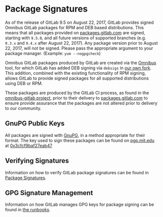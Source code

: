 # Package Signatures

As of the release of GitLab 9.5 on August 22, 2017, GitLab provides signed Omnibus GitLab packages for RPM and DEB based distributions. This means that all packages provided on [packages.gitlab.com](https://packages.gitlab.com) are signed, starting with `9.5.0`, and all future versions of supported branches (e.g. `9.3.x` and `9.4.x` after August 22, 2017). Any package version prior to August 22, 2017, will not be signed. Please pass the appropriate argument to your package manager. (Example: `yum --nogpgcheck`)

Omnibus GitLab packages produced by GitLab are created via the [Omnibus](https://github.com/chef/omnibus) tool, for which GitLab has added DEB signing via `debsigs` in [our own fork](https://gitlab.com/gitlab-org/omnibus). This addition, combined with the existing functionality of RPM signing, allows GitLab to provide signed packages for all supported distributions using DEB or RPM.

These packages are produced by the GitLab CI process, as found in the  [omnibus-gitlab project](https://gitlab.com/gitlab-org/omnibus-gitlab/blob/master/.gitlab-ci.yml), prior to their delivery to [packages.gitlab.com][packages] to ensure provide assurance that the packages are not altered prior to delivery to our community.

## GnuPG Public Keys

All packages are signed with [GnuPG](https://www.gnupg.org/), in a method appropriate for their format. The key used to sign these packages can be found on [pgp.mit.edu](https://pgp.mit.edu) at [0x3cfcf9baf27eab47](https://pgp.mit.edu/pks/lookup?op=vindex&search=0x3CFCF9BAF27EAB47)

## Verifying Signatures

Information on how to verify GitLab package signatures can be found in [Package Signatures](../update/package_signatures.md).

[packages]: https://packages.gitlab.com

## GPG Signature Management

Information on how GitLab manages GPG keys for package signing can be found in [the runbooks](https://gitlab.com/gitlab-com/runbooks/blob/master/howto/manage-package-signing-keys.md).
